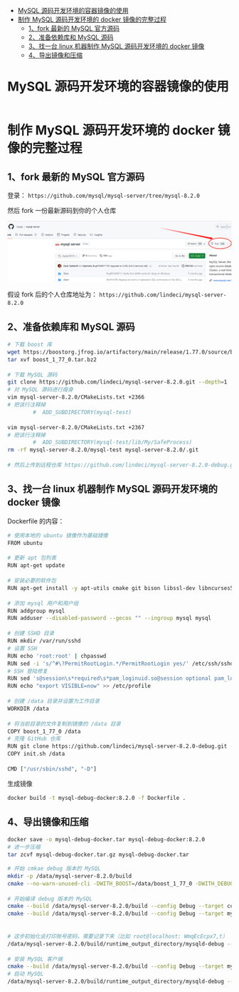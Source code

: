 - [MySQL 源码开发环境的容器镜像的使用](#mysql-源码开发环境的容器镜像的使用)
- [制作 MySQL 源码开发环境的 docker 镜像的完整过程](#制作-mysql-源码开发环境的-docker-镜像的完整过程)
  - [1、fork 最新的 MySQL 官方源码](#1fork-最新的-mysql-官方源码)
  - [2、准备依赖库和 MySQL 源码](#2准备依赖库和-mysql-源码)
  - [3、找一台 linux 机器制作 MySQL 源码开发环境的 docker 镜像](#3找一台-linux-机器制作-mysql-源码开发环境的-docker-镜像)
  - [4、导出镜像和压缩](#4导出镜像和压缩)

# MySQL 源码开发环境的容器镜像的使用
```sh

```

# 制作 MySQL 源码开发环境的 docker 镜像的完整过程
## 1、fork 最新的 MySQL 官方源码

登录： `https://github.com/mysql/mysql-server/tree/mysql-8.2.0`

然后 fork 一份最新源码到你的个人仓库

![](assets/20231107_150415_image.png)

假设 fork 后的个人仓库地址为： `https://github.com/lindeci/mysql-server-8.2.0`

## 2、准备依赖库和 MySQL 源码
```sh
# 下载 boost 库
wget https://boostorg.jfrog.io/artifactory/main/release/1.77.0/source/boost_1_77_0.tar.bz2
tar xvf boost_1_77_0.tar.bz2

# 下载 MySQL 源码
git clone https://github.com/lindeci/mysql-server-8.2.0.git --depth=1
# 对 MySQL 源码进行瘦身
vim mysql-server-8.2.0/CMakeLists.txt +2366
# 把该行注释掉
        #  ADD_SUBDIRECTORY(mysql-test)

vim mysql-server-8.2.0/CMakeLists.txt +2367
# 把该行注释掉
        #  ADD_SUBDIRECTORY(mysql-test/lib/My/SafeProcess)
rm -rf mysql-server-8.2.0/mysql-test mysql-server-8.2.0/.git

# 然后上传到远程仓库 https://github.com/lindeci/mysql-server-8.2.0-debug.git
```

## 3、找一台 linux 机器制作 MySQL 源码开发环境的 docker 镜像
Dockerfile 的内容：
```sh
# 使用本地的 ubuntu 镜像作为基础镜像
FROM ubuntu

# 更新 apt 包列表
RUN apt-get update

# 安装必要的软件包
RUN apt-get install -y apt-utils cmake git bison libssl-dev libncurses5-dev g++ pkg-config bzip2 vim openssh-server

# 添加 mysql 用户和用户组
RUN addgroup mysql
RUN adduser --disabled-password --gecos "" --ingroup mysql mysql

# 创建 SSHD 目录
RUN mkdir /var/run/sshd
# 设置 SSH
RUN echo 'root:root' | chpasswd
RUN sed -i 's/^#\?PermitRootLogin.*/PermitRootLogin yes/' /etc/ssh/sshd_config
# SSH 登陆修复
RUN sed 's@session\s*required\s*pam_loginuid.so@session optional pam_loginuid.so@g' -i /etc/pam.d/sshd
RUN echo "export VISIBLE=now" >> /etc/profile

# 创建 /data 目录并设置为工作目录
WORKDIR /data

# 将当前目录的文件复制到镜像的 /data 目录
COPY boost_1_77_0 /data
# 克隆 GitHub 仓库
RUN git clone https://github.com/lindeci/mysql-server-8.2.0-debug.git --depth 1 mysql-server-8.2.0
COPY init.sh /data

CMD ["/usr/sbin/sshd", "-D"]
```
生成镜像
```sh
docker build -t mysql-debug-docker:8.2.0 -f Dockerfile .
```



## 4、导出镜像和压缩
```sh
docker save -o mysql-debug-docker.tar mysql-debug-docker:8.2.0
# 进一步压缩
tar zcvf mysql-debug-docker.tar.gz mysql-debug-docker.tar
```

```sh
# 开始 cmkae debug 版本的 MySQL
mkdir -p /data/mysql-server-8.2.0/build
cmake --no-warn-unused-cli -DWITH_BOOST=/data/boost_1_77_0 -DWITH_DEBUG=1 -DBUILD_CONFIG=mysql_release -DWITH_RTTI=ON -DWITH_SHOW_PARSE_TREE=ON -DCMAKE_BUILD_TYPE:STRING=Debug -DCMAKE_EXPORT_COMPILE_COMMANDS:BOOL=TRUE -S/data/mysql-server-8.2.0 -B/data/mysql-server-8.2.0/build -G "Unix Makefiles"

# 开始编译 debug 版本的 MySQL
cmake --build /data/mysql-server-8.2.0/build --config Debug --target component_reference_cache -j 34
cmake --build /data/mysql-server-8.2.0/build --config Debug --target mysqld -j 34


# 这步初始化会打印账号密码，需要记录下来（比如 root@localhost: WmqEcEcpx7,t）
/data/mysql-server-8.2.0/build/runtime_output_directory/mysqld-debug --initialize --user=mysql --basedir=/data/mysql-server-8.2.0/build --datadir=/data/mysql-server-8.2.0/data

# 安装 MySQL 客户端
cmake --build /data/mysql-server-8.2.0/build --config Debug --target mysql -j 34
# 启动 MySQL
/data/mysql-server-8.2.0/build/runtime_output_directory/mysqld-debug --user=mysql --datadir=/data/mysql-server-8.2.0/data --socket=/data/mysql-server-8.2.0/data/mysql.sock.lock
```

